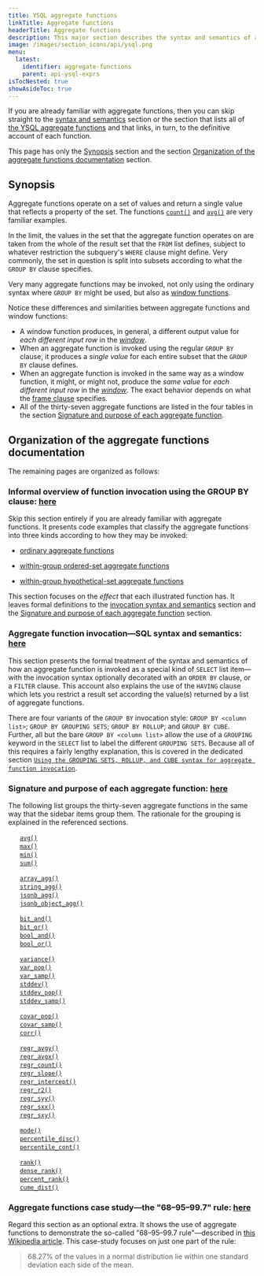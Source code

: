```yaml
---
title: YSQL aggregate functions
linkTitle: Aggregate functions
headerTitle: Aggregate functions
description: This major section describes the syntax and semantics of all of the aggregate functions that YSQL supports.
image: /images/section_icons/api/ysql.png
menu:
  latest:
    identifier: aggregate-functions
    parent: api-ysql-exprs
isTocNested: true
showAsideToc: true
---
```


If you are already familiar with aggregate functions, then you can skip straight to the [syntax and semantics](./invocation-syntax-semantics/) section or the section that lists all of [the YSQL aggregate functions](./function-syntax-semantics/) and that links, in turn, to the definitive account of each function.

This page has only the [Synopsis](./#synopsis) section and the section [Organization of the aggregate functions documentation](./#organization-of-the-aggregate-functions-documentation) section.

## Synopsis

Aggregate functions operate on a set of values and return a single value that reflects a property of the set. The functions [`count()`](./function-syntax-semantics/avg-count-max-min-sum/#count) and [`avg()`](./function-syntax-semantics/avg-count-max-min-sum/#avg) are very familiar examples.

In the limit, the values in the set that the aggregate function operates on are taken from the whole of the result set that the `FROM` list defines, subject to whatever restriction the subquery's `WHERE` clause might define. Very commonly, the set in question is split into subsets according to what the `GROUP BY` clause specifies.

Very many aggregate functions may be invoked, not only using the ordinary syntax where `GROUP BY` might be used, but also as [window functions](../window_functions/).

Notice these differences and similarities between aggregate functions and window functions:

- A window function produces, in general, a different output value for _each different input row_ in the [_window_](../window_functions/invocation-syntax-semantics/#the-window-definition-rule).
- When an aggregate function is invoked using the regular `GROUP BY` clause, it produces a _single value_ for each entire subset that the `GROUP BY` clause defines.
- When an aggregate function is invoked in the same way as a window function, it might, or might not, produce the _same value_ for _each different input row_ in the [_window_](./invocation-syntax-semantics/#the-window-definition-rule). The exact behavior depends on what the [frame clause](../window_functions/invocation-syntax-semantics/#the-frame-clause-1) specifies.
- All of the thirty-seven aggregate functions are listed in the four tables in the section [Signature and purpose of each aggregate function](./function-syntax-semantics/).

## Organization of the aggregate functions documentation

The remaining pages are organized as follows:

### Informal overview of function invocation using the GROUP BY clause: [here](./functionality-overview/)

Skip this section entirely if you are already familiar with aggregate functions. It presents code examples that classify the aggregate functions into three kinds according to how they may be invoked:

- [ordinary aggregate functions](./functionality-overview/#ordinary-aggregate-functions)

- [within-group ordered-set aggregate functions](./functionality-overview/#ordinary-aggregate-functions)

- [within-group hypothetical-set aggregate functions](./functionality-overview/#within-group-hypothetical-set-aggregate-functions)

This section focuses on the _effect_ that each illustrated function has. It leaves formal definitions to the [invocation syntax and semantics](./invocation-syntax-semantics/) section and the [Signature and purpose of each aggregate function](./function-syntax-semantics/) section.

### Aggregate function invocation—SQL syntax and semantics: [here](./invocation-syntax-semantics/)

This section presents the formal treatment of the syntax and semantics of how an aggregate function is invoked as a special kind of `SELECT` list item—with the invocation syntax optionally decorated with an `ORDER BY` clause, or a `FILTER` clause. This account also explains the use of the `HAVING` clause which lets you restrict a result set according the value(s) returned by a list of aggregate functions.

There are four variants of the `GROUP BY` invocation style: `GROUP BY <column list>`; `GROUP BY GROUPING SETS`; `GROUP BY ROLLUP`; and `GROUP BY CUBE`. Further, all but the bare `GROUP BY <column list>` allow the use of  a `GROUPING` keyword in the `SELECT` list to label the different `GROUPING SETS`. Because all of this requires a fairly lengthy explanation, this is covered in the dedicated section [`Using the GROUPING SETS, ROLLUP, and CUBE syntax for aggregate function invocation`](./grouping-sets-rollup-cube/).

### Signature and purpose of each aggregate function: [here](./function-syntax-semantics/)

The following list groups the thirty-seven aggregate functions in the same way that the sidebar items group them. The rationale for the grouping is explained in the referenced sections.

&#160;&#160;&#160;&#160;&#160;&#160;[`avg()`](./function-syntax-semantics/avg-count-max-min-sum/#avg)<br>
&#160;&#160;&#160;&#160;&#160;&#160;[`max()`](./function-syntax-semantics/avg-count-max-min-sum/#max-min)<br>
&#160;&#160;&#160;&#160;&#160;&#160;[`min()`](./function-syntax-semantics/avg-count-max-min-sum/#max-min)<br>
&#160;&#160;&#160;&#160;&#160;&#160;[`sum()`](./function-syntax-semantics/avg-count-max-min-sum/#sum)

&#160;&#160;&#160;&#160;&#160;&#160;[`array_agg()`](./function-syntax-semantics/array-string-jsonb-jsonb-object-agg/#array-agg)<br>
&#160;&#160;&#160;&#160;&#160;&#160;[`string_agg()`](./function-syntax-semantics/array-string-jsonb-jsonb-object-agg/#string-agg)<br>
&#160;&#160;&#160;&#160;&#160;&#160;[`jsonb_agg()`](./function-syntax-semantics/array-string-jsonb-jsonb-object-agg/#jsonb-agg)<br>
&#160;&#160;&#160;&#160;&#160;&#160;[`jsonb_object_agg()`](./function-syntax-semantics/array-string-jsonb-jsonb-object-agg/#jsonb-object-agg)

&#160;&#160;&#160;&#160;&#160;&#160;[`bit_and()`](./function-syntax-semantics/bit-and-or-bool-and-or/#bit-and)<br>
&#160;&#160;&#160;&#160;&#160;&#160;[`bit_or()`](./function-syntax-semantics/bit-and-or-bool-and-or/#bit-or)<br>
&#160;&#160;&#160;&#160;&#160;&#160;[`bool_and()`](./function-syntax-semantics/bit-and-or-bool-and-or/#bool-and)<br>
&#160;&#160;&#160;&#160;&#160;&#160;[`bool_or()`](./function-syntax-semantics/bit-and-or-bool-and-or/#bool-or)

&#160;&#160;&#160;&#160;&#160;&#160;[`variance()`](./function-syntax-semantics/variance-stddev/#variance)<br>
&#160;&#160;&#160;&#160;&#160;&#160;[`var_pop()`](./function-syntax-semantics/variance-stddev/#var-pop)<br>
&#160;&#160;&#160;&#160;&#160;&#160;[`var_samp()`](./function-syntax-semantics/variance-stddev/#var-samp)<br>
&#160;&#160;&#160;&#160;&#160;&#160;[`stddev()`](./function-syntax-semantics/variance-stddev/#stddev)<br>
&#160;&#160;&#160;&#160;&#160;&#160;[`stddev_pop()`](./function-syntax-semantics/variance-stddev/#stddev-pop)<br>
&#160;&#160;&#160;&#160;&#160;&#160;[`stddev_samp()`](./function-syntax-semantics/variance-stddev/#stddev-samp)

&#160;&#160;&#160;&#160;&#160;&#160;[`covar_pop()`](./function-syntax-semantics/linear-regression/covar-corr/#covar-pop-covar-samp)<br>
&#160;&#160;&#160;&#160;&#160;&#160;[`covar_samp()`](./function-syntax-semantics/linear-regression/covar-corr/#covar-pop-covar-samp)<br>
&#160;&#160;&#160;&#160;&#160;&#160;[`corr()`](./function-syntax-semantics/linear-regression/covar-corr/#corr)

&#160;&#160;&#160;&#160;&#160;&#160;[`regr_avgy()`](./function-syntax-semantics/linear-regression/regr/#regr-avgy-regr-avgx)<br>
&#160;&#160;&#160;&#160;&#160;&#160;[`regr_avgx()`](./function-syntax-semantics/linear-regression/regr/#regr-avgy-regr-avgx)<br>
&#160;&#160;&#160;&#160;&#160;&#160;[`regr_count()`](./function-syntax-semantics/linear-regression/regr/#regr-count)<br>
&#160;&#160;&#160;&#160;&#160;&#160;[`regr_slope()`](./function-syntax-semantics/linear-regression/regr/#regr-slope-regr-intercept)<br>
&#160;&#160;&#160;&#160;&#160;&#160;[`regr_intercept()`](./function-syntax-semantics/linear-regression/regr/#regr-slope-regr-intercept)<br>
&#160;&#160;&#160;&#160;&#160;&#160;[`regr_r2()`](./function-syntax-semantics/linear-regression/regr/#regr-r2)<br>
&#160;&#160;&#160;&#160;&#160;&#160;[`regr_syy()`](./function-syntax-semantics/linear-regression/regr/#regr-syy-regr-sxx-regr-sxy)<br>
&#160;&#160;&#160;&#160;&#160;&#160;[`regr_sxx()`](./function-syntax-semantics/linear-regression/regr/#regr-syy-regr-sxx-regr-sxy)<br>
&#160;&#160;&#160;&#160;&#160;&#160;[`regr_sxy()`](./function-syntax-semantics/linear-regression/regr/#regr-syy-regr-sxx-regr-sxy)

&#160;&#160;&#160;&#160;&#160;&#160;[`mode()`](./function-syntax-semantics/mode-percentile-disc-percentile-cont/#mode)<br>
&#160;&#160;&#160;&#160;&#160;&#160;[`percentile_disc()`](./function-syntax-semantics/mode-percentile-disc-percentile-cont/#percentile-disc-percentile-cont)<br>
&#160;&#160;&#160;&#160;&#160;&#160;[`percentile_cont()`](./function-syntax-semantics/mode-percentile-disc-percentile-cont/#percentile-disc-percentile-cont)

&#160;&#160;&#160;&#160;&#160;&#160;[`rank()`](./function-syntax-semantics/rank-dense-rank-percent-rank-cume-dist/#rank)<br>
&#160;&#160;&#160;&#160;&#160;&#160;[`dense_rank()`](./function-syntax-semantics/rank-dense-rank-percent-rank-cume-dist/#dense-rank)<br>
&#160;&#160;&#160;&#160;&#160;&#160;[`percent_rank()`](./function-syntax-semantics/rank-dense-rank-percent-rank-cume-dist/#percent-rank)<br>
&#160;&#160;&#160;&#160;&#160;&#160;[`cume_dist()`](./function-syntax-semantics/rank-dense-rank-percent-rank-cume-dist/#cume-dist)

### Aggregate functions case study—the "68–95–99.7" rule: [here](./case-study-the-6895997-rule/)

Regard this section as an optional extra. It shows the use of aggregate functions to demonstrate the so-called "68–95–99.7 rule"—described in [this Wikipedia article](https://en.wikipedia.org/wiki/68%e2%80%9395%e2%80%9399.7_rule). This case-study focuses on just one part of the rule:

> 68.27% of the values in a normal distribution lie within one standard deviation each side of the mean.
